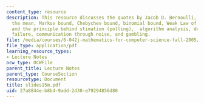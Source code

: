 ```yaml
---
content_type: resource
description: This resource discusses the quotes by Jacob D. Bernoulli, deviation from
  the mean, Markov bound, Chebychev bound, binomial bound, Weak Law of large numbers,
  and the principle behind stimation (polling),  algorithm analysis, design against
  failure, communication through noise, and gambling.
file: /media/courses/6-042j-mathematics-for-computer-science-fall-2005/27a8844eb8b49add2d30e79294856d80_slides15m.pdf
file_type: application/pdf
learning_resource_types:
- Lecture Notes
ocw_type: OCWFile
parent_title: Lecture Notes
parent_type: CourseSection
resourcetype: Document
title: slides15m.pdf
uid: 27a8844e-b8b4-9add-2d30-e79294856d80
---
```

